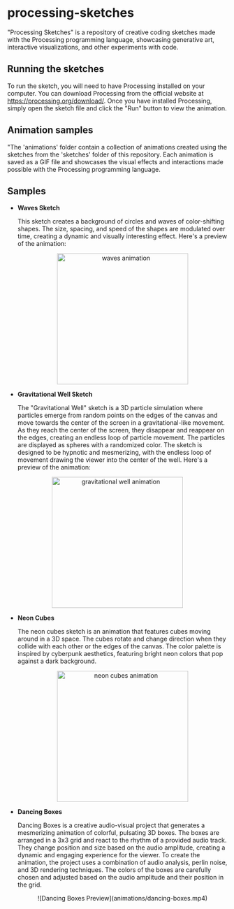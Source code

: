 # processing-sketches
"Processing Sketches" is a repository of creative coding sketches made with the Processing programming language, showcasing generative art, interactive visualizations, and other experiments with code.

## Running the sketches
To run the sketch, you will need to have Processing installed on your computer.
You can download Processing from the official website at https://processing.org/download/. Once you have installed Processing, simply open the sketch file and click the "Run" button to view the animation.

## Animation samples
"The 'animations' folder contain a collection of animations created using the sketches from the 'sketches' folder of this repository. Each animation is saved as a GIF file and showcases the visual effects and interactions made possible with the Processing programming language.

## Samples
- **Waves Sketch**
  
  This sketch creates a background of circles and waves of color-shifting shapes. The size, spacing, and speed of the shapes are modulated over time, creating a dynamic   and visually interesting effect.
  Here's a preview of the animation:
  <p align="center">
    <img src="animations/waves.gif" width="300" height="300" alt="waves animation">
  </p>
  
 - **Gravitational Well Sketch**
  
    The "Gravitational Well" sketch is a 3D particle simulation where particles emerge from random points on the edges of the canvas and move towards the center of the       screen in a gravitational-like movement. As they reach the center of the screen, they disappear and reappear on the edges, creating an endless loop of particle   movement. The particles are displayed as spheres with a randomized color. The sketch is designed to be hypnotic and mesmerizing, with the endless loop of movement drawing the viewer into the center of the well.
    Here's a preview of the animation:
  
  <p align="center">
    <img src="animations/gravitational-well.gif" width="300" height="300" alt="gravitational well animation">
  </p>
  
  - **Neon Cubes**
  
    The neon cubes sketch is an animation that features cubes moving around in a 3D space. The cubes rotate and   change direction when they collide with each other or the edges of the canvas. The color palette is inspired by cyberpunk aesthetics, featuring bright neon colors that pop against a dark background.
    <p align="center">
      <img src="animations/neon-cubes.gif" width="300" height="300" alt="neon cubes animation">
    </p>
	
  - **Dancing Boxes**
  
    Dancing Boxes is a creative audio-visual project that generates a mesmerizing animation of colorful, pulsating 3D boxes. The boxes are arranged in a 3x3 grid and react to the rhythm of a provided audio track. They change position and size based on the audio amplitude, creating a dynamic and engaging experience for the viewer.
	To create the animation, the project uses a combination of audio analysis, perlin noise, and 3D rendering techniques. The colors of the boxes are carefully chosen and adjusted based on the audio amplitude and their position in the grid.
    <p align="center">
      ![Dancing Boxes Preview](animations/dancing-boxes.mp4)
    </p>
